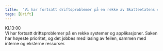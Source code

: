```yaml
---
title:  "Vi har fortsatt driftsproblemer på en rekke av Skatteetatens systemer og applikasjoner - 02.10.2023"
tags: [Drift]
---
```

Kl.13:00   
Vi har fortsatt driftsproblemer på en rekke systemer og applikasjoner. Saken har høyeste prioritet, og det jobbes med løsing av feilen, sammen med interne og eksterne ressurser.
